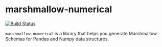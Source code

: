 # marshmallow-numerical

[![Build Status](https://travis-ci.org/zblz/marshmallow-numerical.svg?branch=master)](https://travis-ci.org/zblz/marshmallow-numerical)

`marshmallow-numerical` is a library that helps you generate Marshmallow Schemas for Pandas and Numpy data structures.
